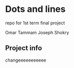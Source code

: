 # Dots and lines
 repo for 1st term final project
 
 Omar Tammam
 Joseph Shokry
 
 ## Project info

changeeeeeeeeeee
